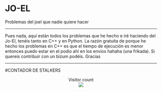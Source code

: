 # JO-EL
Problemas del joel que nadie quiere hacer
***
Pues nada, aquí están todos los problemas que he hecho e iré haciendo del Jo-El, tenéis tanto en C++ y en Python. La razón gratuita de porque he hecho los problemas en C++ es que el tiempo de ejecución es menor entonces puedo estar en el podio ahí en los envios hahaha (una frikada). Si quereis contribuir con un bizum podéis. Gracias
***

#CONTADOR DE STALKERS
<br>
<p align="center"> 
  Visitor count<br>
  <img src="https://profile-counter.glitch.me/kiddteoo/count.svg" />
</p>

